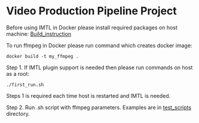 # Video Production Pipeline Project

Before using IMTL in Docker please install required packages on host machine:
[Build_instruction](https://github.com/OpenVisualCloud/Media-Transport-Library/blob/main/doc/build.md)

To run ffmpeg in Docker please run command which creates docker image:

```
docker build -t my_ffmpeg .
```

Step 1. If IMTL plugin support is needed then please run commands on host as a root:

```
./first_run.sh
```

Steps 1 is required each time host is restarted and IMTL is needed.

Step 2. Run .sh script with ffmpeg parameters. Examples are in [test_scripts](./test_scripts) directory.


